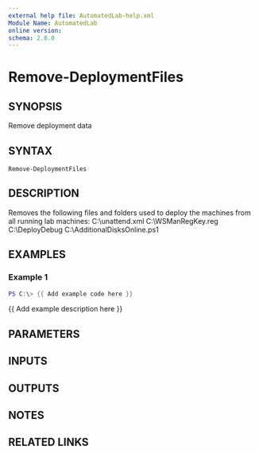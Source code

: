 ```yaml
---
external help file: AutomatedLab-help.xml
Module Name: AutomatedLab
online version:
schema: 2.0.0
---
```


# Remove-DeploymentFiles

## SYNOPSIS
Remove deployment data

## SYNTAX

```
Remove-DeploymentFiles
```

## DESCRIPTION
Removes the following files and folders used to deploy the machines from all running lab machines:
C:\unattend.xml
C:\WSManRegKey.reg
C:\DeployDebug
C:\AdditionalDisksOnline.ps1

## EXAMPLES

### Example 1
```powershell
PS C:\> {{ Add example code here }}
```

{{ Add example description here }}

## PARAMETERS

## INPUTS

## OUTPUTS

## NOTES

## RELATED LINKS
